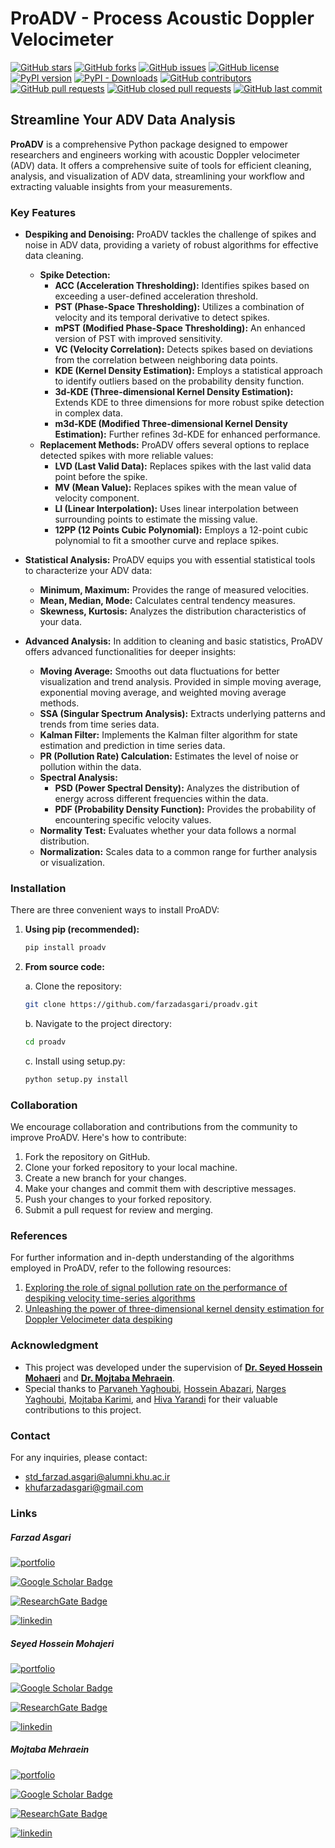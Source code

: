 # ProADV - Process Acoustic Doppler Velocimeter

[![GitHub stars](https://img.shields.io/github/stars/farzadasgari/proadv)](https://github.com/farzadasgari/proadv/stargazers)
[![GitHub forks](https://img.shields.io/github/forks/farzadasgari/proadv)](https://github.com/farzadasgari/proadv/network)
[![GitHub issues](https://img.shields.io/github/issues/farzadasgari/proadv)](https://github.com/farzadasgari/proadv/issues)
[![GitHub license](https://img.shields.io/github/license/farzadasgari/proadv)](https://github.com/farzadasgari/proadv/blob/main/LICENSE)
[![PyPI version](https://img.shields.io/pypi/v/proadv.svg)](https://pypi.org/project/proadv/)
[![PyPI - Downloads](https://img.shields.io/pypi/dm/proadv.svg)](https://pypi.org/project/proadv/)
[![GitHub contributors](https://img.shields.io/github/contributors/farzadasgari/proadv)](https://github.com/farzadasgari/proadv/graphs/contributors)
[![GitHub pull requests](https://img.shields.io/github/issues-pr/farzadasgari/proadv)](https://github.com/farzadasgari/proadv/pulls)
[![GitHub closed pull requests](https://img.shields.io/github/issues-pr-closed/farzadasgari/proadv)](https://github.com/farzadasgari/proadv/pulls?q=is%3Apr+is%3Aclosed)
[![GitHub last commit](https://img.shields.io/github/last-commit/farzadasgari/proadv)](https://github.com/farzadasgari/proadv/commits/main)


## Streamline Your ADV Data Analysis

**ProADV** is a comprehensive Python package designed to empower researchers and engineers working with acoustic Doppler velocimeter (ADV) data. It offers a comprehensive suite of tools for efficient cleaning, analysis, and visualization of ADV data, streamlining your workflow and extracting valuable insights from your measurements.

### Key Features

* **Despiking and Denoising:** ProADV tackles the challenge of spikes and noise in ADV data, providing a variety of robust algorithms for effective data cleaning. 
    * **Spike Detection:** 
        * **ACC (Acceleration Thresholding):** Identifies spikes based on exceeding a user-defined acceleration threshold.
        * **PST (Phase-Space Thresholding):** Utilizes a combination of velocity and its temporal derivative to detect spikes.
        * **mPST (Modified Phase-Space Thresholding):** An enhanced version of PST with improved sensitivity.
        * **VC (Velocity Correlation):** Detects spikes based on deviations from the correlation between neighboring data points.
        * **KDE (Kernel Density Estimation):** Employs a statistical approach to identify outliers based on the probability density function. 
        * **3d-KDE (Three-dimensional Kernel Density Estimation):** Extends KDE to three dimensions for more robust spike detection in complex data.
        * **m3d-KDE (Modified Three-dimensional Kernel Density Estimation):** Further refines 3d-KDE for enhanced performance.
    * **Replacement Methods:** ProADV offers several options to replace detected spikes with more reliable values:
        * **LVD (Last Valid Data):** Replaces spikes with the last valid data point before the spike.
        *  **MV (Mean Value):** Replaces spikes with the mean value of velocity component. 
        * **LI (Linear Interpolation):** Uses linear interpolation between surrounding points to estimate the missing value.
        * **12PP (12 Points Cubic Polynomial):** Employs a 12-point cubic polynomial to fit a smoother curve and replace spikes.

* **Statistical Analysis:** ProADV equips you with essential statistical tools to characterize your ADV data:
    * **Minimum, Maximum:** Provides the range of measured velocities.
    * **Mean, Median, Mode:** Calculates central tendency measures.
    * **Skewness, Kurtosis:** Analyzes the distribution characteristics of your data.

* **Advanced Analysis:** In addition to cleaning and basic statistics, ProADV offers advanced functionalities for deeper insights:
    * **Moving Average:** Smooths out data fluctuations for better visualization and trend analysis. Provided in simple moving average, exponential moving average, and weighted moving average methods. 
    * **SSA (Singular Spectrum Analysis):** Extracts underlying patterns and trends from time series data.
    * **Kalman Filter:** Implements the Kalman filter algorithm for state estimation and prediction in time series data. 
    * **PR (Pollution Rate) Calculation:** Estimates the level of noise or pollution within the data.
    * **Spectral Analysis:**
        * **PSD (Power Spectral Density):** Analyzes the distribution of energy across different frequencies within the data.
        * **PDF (Probability Density Function):** Provides the probability of encountering specific velocity values.
    * **Normality Test:** Evaluates whether your data follows a normal distribution.
    * **Normalization:** Scales data to a common range for further analysis or visualization.

### Installation

There are three convenient ways to install ProADV:

1. **Using pip (recommended):**
   ```bash
   pip install proadv
   ```

2. **From source code:**

   a. Clone the repository:
      ```bash
      git clone https://github.com/farzadasgari/proadv.git
      ```
   b. Navigate to the project directory:
      ```bash
      cd proadv
      ```
   c. Install using setup.py:
      ```bash
      python setup.py install
      ```

### Collaboration

We encourage collaboration and contributions from the community to improve ProADV. Here's how to contribute:

1. Fork the repository on GitHub.
2. Clone your forked repository to your local machine.
3. Create a new branch for your changes.
4. Make your changes and commit them with descriptive messages.
5. Push your changes to your forked repository.
6. Submit a pull request for review and merging.

### References

For further information and in-depth understanding of the algorithms employed in ProADV, refer to the following resources:

1. [Exploring the role of signal pollution rate on the performance of despiking velocity time-series algorithms](https://doi.org/10.1016/j.flowmeasinst.2023.102485)
2. [Unleashing the power of three-dimensional kernel density estimation for Doppler Velocimeter data despiking](https://doi.org/10.1016/j.measurement.2023.114053)


### Acknowledgment
- This project was developed under the supervision of **[Dr. Seyed Hossein Mohaeri](https://khu.ac.ir/cv/1139/Seyed-Hossein-Mohajeri)** and **[Dr. Mojtaba Mehraein](https://khu.ac.ir/cv/279/Mojtaba-Mehraein)**.
- Special thanks to [Parvaneh Yaghoubi](https://github.com/parvanehyaghoubi), [Hossein Abazari](https://github.com/HossA12), [Narges Yaghoubi](https://github.com/nargesyaghoubi), [Mojtaba Karimi](https://github.com/mojikarimi), and [Hiva Yarandi](https://github.com/Hivayrn) for their valuable contributions to this project.


### Contact
For any inquiries, please contact:
- std_farzad.asgari@alumni.khu.ac.ir
- khufarzadasgari@gmail.com

### Links

##### Farzad Asgari
[![portfolio](https://img.shields.io/badge/my_portfolio-000?style=for-the-badge&logo=ko-fi&logoColor=white)](https://farzadasgari.ir/)

[![Google Scholar Badge](https://img.shields.io/badge/Google%20Scholar-4285F4?logo=googlescholar&logoColor=fff&style=for-the-badge)](https://scholar.google.com/citations?user=Rhue_kkAAAAJ&hl=en)

[![ResearchGate Badge](https://img.shields.io/badge/ResearchGate-0CB?logo=researchgate&logoColor=fff&style=for-the-badge)](https://www.researchgate.net/profile/Farzad-Asgari)

[![linkedin](https://img.shields.io/badge/linkedin-0A66C2?style=for-the-badge&logo=linkedin&logoColor=white)](https://www.linkedin.com/in/farzad-asgari-5a90942b2/)


##### Seyed Hossein Mohajeri
[![portfolio](https://img.shields.io/badge/my_portfolio-000?style=for-the-badge&logo=ko-fi&logoColor=white)](https://khu.ac.ir/cv/1139/Seyed-Hossein-Mohajeri)

[![Google Scholar Badge](https://img.shields.io/badge/Google%20Scholar-4285F4?logo=googlescholar&logoColor=fff&style=for-the-badge)](https://scholar.google.com/citations?user=E8PFUBEAAAAJ&hl=en)

[![ResearchGate Badge](https://img.shields.io/badge/ResearchGate-0CB?logo=researchgate&logoColor=fff&style=for-the-badge)](https://www.researchgate.net/profile/Seyed-Mohajeri-2)

[![linkedin](https://img.shields.io/badge/linkedin-0A66C2?style=for-the-badge&logo=linkedin&logoColor=white)](
https://ir.linkedin.com/in/hossein-mohajeri)


##### Mojtaba Mehraein
[![portfolio](https://img.shields.io/badge/my_portfolio-000?style=for-the-badge&logo=ko-fi&logoColor=white)](https://khu.ac.ir/cv/279/Mojtaba-Mehraein)

[![Google Scholar Badge](https://img.shields.io/badge/Google%20Scholar-4285F4?logo=googlescholar&logoColor=fff&style=for-the-badge)](https://scholar.google.com/citations?user=GwT49LIAAAAJ&hl=en)

[![ResearchGate Badge](https://img.shields.io/badge/ResearchGate-0CB?logo=researchgate&logoColor=fff&style=for-the-badge)](https://ir.linkedin.com/in/mojtaba-mehraein-002a03238)

[![linkedin](https://img.shields.io/badge/linkedin-0A66C2?style=for-the-badge&logo=linkedin&logoColor=white)](
https://ir.linkedin.com/in/mojtaba-mehraein-002a03238)

